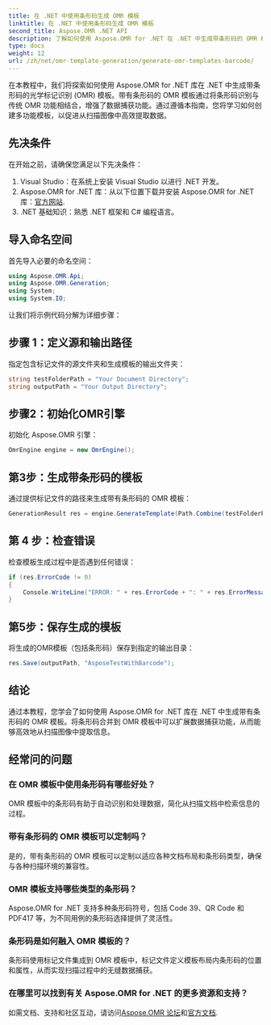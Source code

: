 ```yaml
---
title: 在 .NET 中使用条形码生成 OMR 模板
linktitle: 在 .NET 中使用条形码生成 OMR 模板
second_title: Aspose.OMR .NET API
description: 了解如何使用 Aspose.OMR for .NET 在 .NET 中生成带条形码的 OMR 模板。通过条形码集成简化从扫描图像中提取数据！
type: docs
weight: 12
url: /zh/net/omr-template-generation/generate-omr-templates-barcode/
---
```

在本教程中，我们将探索如何使用 Aspose.OMR for .NET 库在 .NET 中生成带条形码的光学标记识别 (OMR) 模板。带有条形码的 OMR 模板通过将条形码识别与传统 OMR 功能相结合，增强了数据捕获功能。通过遵循本指南，您将学习如何创建多功能模板，以促进从扫描图像中高效提取数据。
## 先决条件
在开始之前，请确保您满足以下先决条件：
1. Visual Studio：在系统上安装 Visual Studio 以进行 .NET 开发。
2.  Aspose.OMR for .NET 库：从以下位置下载并安装 Aspose.OMR for .NET 库：[官方网站](https://releases.aspose.com/omr/net/).
3. .NET 基础知识：熟悉 .NET 框架和 C# 编程语言。
## 导入命名空间
首先导入必要的命名空间：
```csharp
using Aspose.OMR.Api;
using Aspose.OMR.Generation;
using System;
using System.IO;
```
让我们将示例代码分解为详细步骤：
## 步骤 1：定义源和输出路径
指定包含标记文件的源文件夹和生成模板的输出文件夹：
```csharp
string testFolderPath = "Your Document Directory";
string outputPath = "Your Output Directory";
```
## 步骤2：初始化OMR引擎
初始化 Aspose.OMR 引擎：
```csharp
OmrEngine engine = new OmrEngine();
```
## 第3步：生成带条形码的模板
通过提供标记文件的路径来生成带有条形码的 OMR 模板：
```csharp
GenerationResult res = engine.GenerateTemplate(Path.Combine(testFolderPath, "AsposeTestWithBarcode.txt"));
```
## 第 4 步：检查错误
检查模板生成过程中是否遇到任何错误：
```csharp
if (res.ErrorCode != 0)
{
    Console.WriteLine("ERROR: " + res.ErrorCode + ": " + res.ErrorMessage);
}
```
## 第5步：保存生成的模板
将生成的OMR模板（包括条形码）保存到指定的输出目录：
```csharp
res.Save(outputPath, "AsposeTestWithBarcode");
```
## 结论
通过本教程，您学会了如何使用 Aspose.OMR for .NET 库在 .NET 中生成带有条形码的 OMR 模板。将条形码合并到 OMR 模板中可以扩展数据捕获功能，从而能够高效地从扫描图像中提取信息。
## 经常问的问题
### 在 OMR 模板中使用条形码有哪些好处？
OMR 模板中的条形码有助于自动识别和处理数据，简化从扫描文档中检索信息的过程。
### 带有条形码的 OMR 模板可以定制吗？
是的，带有条形码的 OMR 模板可以定制以适应各种文档布局和条形码类型，确保与各种扫描环境的兼容性。
### OMR 模板支持哪些类型的条形码？
Aspose.OMR for .NET 支持多种条形码符号，包括 Code 39、QR Code 和 PDF417 等，为不同用例的条形码选择提供了灵活性。
### 条形码是如何融入 OMR 模板的？
条形码使用标记文件集成到 OMR 模板中，标记文件定义模板布局内条形码的位置和属性，从而实现扫描过程中的无缝数据捕获。
### 在哪里可以找到有关 Aspose.OMR for .NET 的更多资源和支持？
如需文档、支持和社区互动，请访问[Aspose.OMR 论坛](https://forum.aspose.com/c/omr/38)和[官方文档](https://reference.aspose.com/omr/net/).